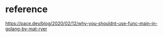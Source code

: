 # reference 
   https://pace.dev/blog/2020/02/12/why-you-shouldnt-use-func-main-in-golang-by-mat-ryer